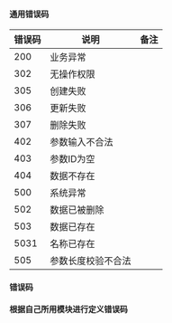 
#### **通用错误码**

|  错误码 | 说明 | 备注  |
| ------------ | ------------ | ------------ |
| 200 | 业务异常 |  |
| 302 | 无操作权限 |  |
| 305 | 创建失败 |  |
| 306 | 更新失败 |  |
| 307 | 删除失败 |  |
| 402 | 参数输入不合法 |  |
| 403 | 参数ID为空 |  |
| 404 | 数据不存在 |  |
| 500 | 系统异常 |  |
| 502 | 数据已被删除 |  |
| 503 | 数据已存在 |  |
| 5031 | 名称已存在 |  |
| 505 | 参数长度校验不合法 |  |

#### **错误码**
#### **根据自己所用模块进行定义错误码**

<br>